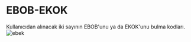 # EBOB-EKOK
 
Kullanıcıdan alınacak iki sayının EBOB'unu ya da EKOK'unu bulma kodları.
![ebek](https://user-images.githubusercontent.com/77399565/108274406-e9adc280-7185-11eb-8d22-11c287097a38.png)
